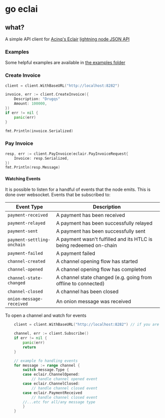 # go eclai

## what?

A simple API client for [Acinq's Eclair](https://github.com/ACINQ/eclair) [lightning node JSON API](https://acinq.github.io/eclair/#introduction)



### Examples

Some helpful examples are available in [the examples folder](./examples)

### Create Invoice

```go
client = client.WithBaseURL("http://localhost:8282")

invoice, err := client.CreateInvoice({
    Description: "Drugqs"
    Amount: 100000,
})
if err != nil {
    panic(err)
}

fmt.Println(invoice.Serialized)
```

### Pay Invoice

```go
resp, err := client.PayInvoice(eclair.PayInvoiceRequest{
    Invoice: resp.Serialized,
})
fmt.Println(resp.Message)
```

#### Watching Events

It is possible to listen for a handful of events that the node emits. This is done over websocket. Events that be subscribed to:

| Event Type                | Description                                                   |
|---------------------------|---------------------------------------------------------------|
| `payment-received`        | A payment has been received                                   |
| `payment-relayed`         | A payment has been successfully relayed                       |
| `payment-sent`            | A payment has been successfully sent                          |
| `payment-settling-onchain`| A payment wasn't fulfilled and its HTLC is being redeemed on-chain |
| `payment-failed`          | A payment failed                                              |
| `channel-created`         | A channel opening flow has started                            |
| `channel-opened`          | A channel opening flow has completed                          |
| `channel-state-changed`   | A channel state changed (e.g. going from offline to connected)|
| `channel-closed`          | A channel has been closed                                     |
| `onion-message-received`  | An onion message was received                                 |

To open a channel and watch for events

```go
    client = client.WithBaseURL("http://localhost:8282") // if you are using polar for a local setup

	channel, err := client.Subscribe()
	if err != nil {
		panic(err)
		return
	}

    // example fo handling events
	for message := range channel {
		switch message.Type {
        case eclair.ChannelOpened:
            // handle channel opened event
        case eclair.ChannelClosed:
            // handle channel closed event
        case eclair.PaymentReceived
            // handle channel closed event
        //...etc for all/any message type
		}
	}
```
